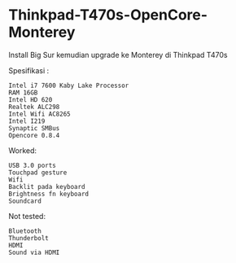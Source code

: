 # Thinkpad-T470s-OpenCore-Monterey
Install Big Sur kemudian upgrade ke Monterey di Thinkpad T470s

Spesifikasi :

    Intel i7 7600 Kaby Lake Processor
    RAM 16GB
    Intel HD 620
    Realtek ALC298
    Intel Wifi AC8265
    Intel I219
    Synaptic SMBus
    Opencore 0.8.4


Worked:

    USB 3.0 ports
    Touchpad gesture
    Wifi
    Backlit pada keyboard
    Brightness fn keyboard
    Soundcard


Not tested:

    Bluetooth
    Thunderbolt
    HDMI
    Sound via HDMI


